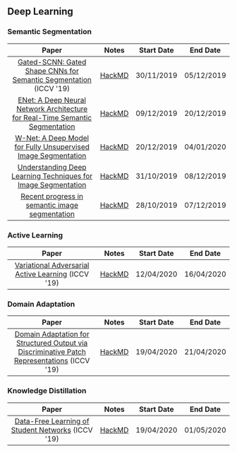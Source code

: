 ## Deep Learning

### Semantic Segmentation

| Paper| Notes | Start Date | End Date |
|:-----:|:-----:|:----------:|:--------:|
| [Gated-SCNN: Gated Shape CNNs for Semantic Segmentation](http://openaccess.thecvf.com/content_ICCV_2019/html/Takikawa_Gated-SCNN_Gated_Shape_CNNs_for_Semantic_Segmentation_ICCV_2019_paper.html) (ICCV '19) | [HackMD](https://hackmd.io/tXDEyCEcTmqgaR75Gno0Mw) | 30/11/2019 | 05/12/2019 |
| [ENet: A Deep Neural Network Architecture for Real-Time Semantic Segmentation](https://arxiv.org/abs/1606.02147) | [HackMD](https://hackmd.io/5jM_pajoSnS6LoZkdech8A) | 09/12/2019 | 20/12/2019 |
| [W-Net: A Deep Model for Fully Unsupervised Image Segmentation](https://arxiv.org/abs/1711.08506) | [HackMD](https://hackmd.io/mNcCcyMFRuGLQg97qfTJaQ) | 20/12/2019 | 04/01/2020 |
| [Understanding Deep Learning Techniques for Image Segmentation](https://arxiv.org/abs/1907.06119) | [HackMD](https://hackmd.io/RcL7gzVTTLCfJa1LGJGmZg) | 31/10/2019 | 08/12/2019 |
| [Recent progress in semantic image segmentation](https://arxiv.org/ftp/arxiv/papers/1809/1809.10198.pdf) | [HackMD](https://hackmd.io/UpB9AC5CT0yTUmxGIsIArw) | 28/10/2019 | 07/12/2019 |

### Active Learning

| Paper | Notes | Start Date | End Date |
|:-----:|:-----:|:----------:|:--------:|
| [Variational Adversarial Active Learning](https://arxiv.org/abs/1904.00370) (ICCV '19) | [HackMD](https://hackmd.io/CxZNGh6dS3m2axmP50iN8g) | 12/04/2020 | 16/04/2020 |

### Domain Adaptation
| Paper | Notes | Start Date | End Date |
|:-----:|:-----:|:----------:|:--------:|
| [Domain Adaptation for Structured Output via Discriminative Patch Representations](https://arxiv.org/abs/1901.05427) (ICCV '19) | [HackMD](https://hackmd.io/Nh2sTmn1RpSeytghA6E2JQ) | 19/04/2020 | 21/04/2020 |

### Knowledge Distillation
| Paper | Notes | Start Date | End Date |
|:-----:|:-----:|:----------:|:--------:|
| [Data-Free Learning of Student Networks](https://arxiv.org/abs/1904.01186) (ICCV '19) | [HackMD](https://hackmd.io/LMTITxOtSlmrLi877J3Ntg) | 19/04/2020 | 01/05/2020 |
